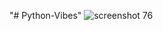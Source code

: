 "# Python-Vibes" 
![screenshot 76](https://user-images.githubusercontent.com/31169310/39441170-b6d57598-4cca-11e8-94b5-185ce7303505.png)
